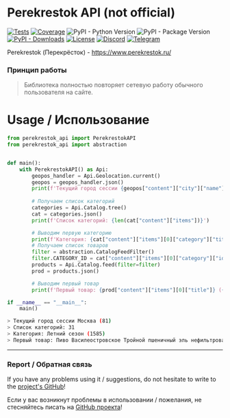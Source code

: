 # Perekrestok API (not official)

[![Tests](https://github.com/Open-Inflation/perekrestok_api/actions/workflows/check-tests.yml/badge.svg)](https://github.com/Open-Inflation/perekrestok_api/actions/workflows/check-tests.yml)
[![Coverage](https://img.shields.io/badge/coverage-tested%20daily-brightgreen?logo=pytest&logoColor=white)](https://github.com/Open-Inflation/perekrestok_api/actions/workflows/check-tests.yml)
![PyPI - Python Version](https://img.shields.io/pypi/pyversions/perekrestok_api)
![PyPI - Package Version](https://img.shields.io/pypi/v/perekrestok_api?color=blue)
[![PyPI - Downloads](https://img.shields.io/pypi/dm/perekrestok_api?label=PyPi%20downloads)](https://pypi.org/project/perekrestok-api/)
[![License](https://img.shields.io/github/license/Open-Inflation/perekrestok_api)](https://github.com/Open-Inflation/perekrestok_api/blob/main/LICENSE)
[![Discord](https://img.shields.io/discord/792572437292253224?label=Discord&labelColor=%232c2f33&color=%237289da)](https://discord.gg/UnJnGHNbBp)
[![Telegram](https://img.shields.io/badge/Telegram-24A1DE)](https://t.me/miskler_dev)

Perekrestok (Перекрёсток) - https://www.perekrestok.ru/

### Принцип работы

> Библиотека полностью повторяет сетевую работу обычного пользователя на сайте.


# Usage / Использование

```py
from perekrestok_api import PerekrestokAPI
from perekrestok_api import abstraction


def main():
    with PerekrestokAPI() as Api:
        geopos_handler = Api.Geolocation.current()
        geopos = geopos_handler.json()
        print(f'Текущий город сессии {geopos["content"]["city"]["name"]} ({geopos["content"]["city"]["id"]})')
    
        # Получаем список категорий
        categories = Api.Catalog.tree()
        cat = categories.json()
        print(f'Список категорий: {len(cat["content"]["items"])}')

        # Выводим первую категорию
        print(f'Категория: {cat["content"]["items"][0]["category"]["title"]} ({cat["content"]["items"][0]["category"]["id"]})')
        # Получаем список товаров
        filter = abstraction.CatalogFeedFilter()
        filter.CATEGORY_ID = cat["content"]["items"][0]["category"]["id"]
        products = Api.Catalog.feed(filter=filter)
        prod = products.json()

        # Выводим первый товар
        print(f'Первый товар: {prod["content"]["items"][0]["title"]} ({prod["content"]["items"][0]["id"]})')

if __name__ == "__main__":
    main()
```
```bash
> Текущий город сессии Москва (81)
> Список категорий: 31
> Категория: Летний сезон (1585)
> Первый товар: Пиво Василеостровское Тройной пшеничный эль нефильтрованное 6.9%, 750мл (66750)
```

---

### Report / Обратная связь

If you have any problems using it / suggestions, do not hesitate to write to the [project's GitHub](https://github.com/Open-Inflation/perekrestok_api/issues)!

Если у вас возникнут проблемы в использовании / пожелания, не стесняйтесь писать на [GitHub проекта](https://github.com/Open-Inflation/perekrestok_api/issues)!
